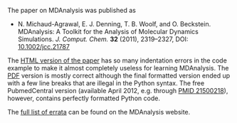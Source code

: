 The paper on MDAnalysis was published as

  * N. Michaud-Agrawal, E. J. Denning, T. B. Woolf, and O. Beckstein. MDAnalysis: A Toolkit for the Analysis of Molecular Dynamics Simulations. _J. Comput. Chem._ **32** (2011), 2319–2327, DOI: [10.1002/jcc.21787](http://dx.doi.org/10.1002/jcc.21787)

The [HTML version of the paper](http://onlinelibrary.wiley.com/doi/10.1002/jcc.21787/full) has so many indentation errors in the code example to make it almost completely useless for learning MDAnalysis. The [PDF](http://onlinelibrary.wiley.com/doi/10.1002/jcc.21787/pdf) version is mostly correct although the final formatted version ended up with a few line breaks that are illegal in the Python syntax. The free PubmedCentral version (available April 2012, e.g. through [PMID 21500218](http://www.ncbi.nlm.nih.gov/pubmed/21500218)), however, contains perfectly formatted Python code.

The [full list of errata](http://www.mdanalysis.org/pages/errata/) can be found on the MDAnalysis website.

